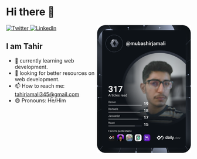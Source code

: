 # Hi there 👋

<div align="left">
  <a href="https://twitter.com/tahirjamali345">
    <img
      src="https://img.shields.io/twitter/follow/tahirjamali345?label=Twitter&logo=twitter&style=flat-square&color=1da1f2&logoColor=ffffff"
      alt="Twitter"
    />
  </a>
  <a href="https://linkedin.com/in/tahir-jamali-a5a18b215">
    <img
      src="https://img.shields.io/static/v1?logo=linkedin&style=flat-square&color=0072b1&label=LinkedIn&message=%E2%98%86"
      alt="LinkedIn"
    />
  </a>
  
  <a href="https://app.daily.dev/tahirjamali">
  	<img align="right" src="https://github.com/tahirjamali/tahirjamali/blob/main/devcard.svg" width="256" alt="Tahir Jamali's Dev Card"/>
  </a>

</div>

## I am Tahir

- 🌱 currently learning web development.
- 🤔 looking for better resources on web development.
- 📫 How to reach me: tahirjamali345@gmail.com
- 😄 Pronouns: He/Him
